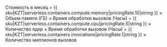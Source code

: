 Стоимость в месяц = {{ sku|KZT|serverless.containers.compute.memory|pricingRate.10|string }} × Объем памяти (ГБ) × Время обработки вызовов (Часы) + {{ sku|KZT|serverless.containers.compute.cpu|pricingRate.5|string }} × Количество ядер × Время обработки вызовов (Часы) + {{ sku|KZT|serverless.containers.invocations|pricingRate.1|string }} × Количество миллионов вызовов